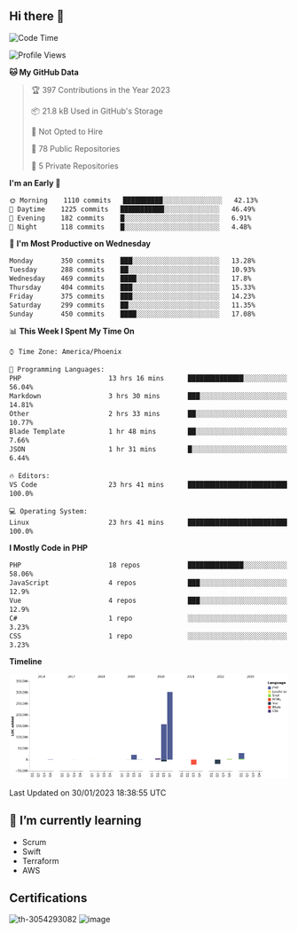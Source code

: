 ## Hi there 👋

<!--START_SECTION:waka-->
![Code Time](http://img.shields.io/badge/Code%20Time-7%2C971%20hrs%2047%20mins-blue)

![Profile Views](http://img.shields.io/badge/Profile%20Views-8-blue)

**🐱 My GitHub Data** 

> 🏆 397 Contributions in the Year 2023
 > 
> 📦 21.8 kB Used in GitHub's Storage 
 > 
> 🚫 Not Opted to Hire
 > 
> 📜 78 Public Repositories 
 > 
> 🔑 5 Private Repositories  
 > 
**I'm an Early 🐤** 

```text
🌞 Morning    1110 commits   ██████████░░░░░░░░░░░░░░░   42.13% 
🌆 Daytime    1225 commits   ███████████░░░░░░░░░░░░░░   46.49% 
🌃 Evening    182 commits    █░░░░░░░░░░░░░░░░░░░░░░░░   6.91% 
🌙 Night      118 commits    █░░░░░░░░░░░░░░░░░░░░░░░░   4.48%

```
📅 **I'm Most Productive on Wednesday** 

```text
Monday       350 commits    ███░░░░░░░░░░░░░░░░░░░░░░   13.28% 
Tuesday      288 commits    ██░░░░░░░░░░░░░░░░░░░░░░░   10.93% 
Wednesday    469 commits    ████░░░░░░░░░░░░░░░░░░░░░   17.8% 
Thursday     404 commits    ███░░░░░░░░░░░░░░░░░░░░░░   15.33% 
Friday       375 commits    ███░░░░░░░░░░░░░░░░░░░░░░   14.23% 
Saturday     299 commits    ██░░░░░░░░░░░░░░░░░░░░░░░   11.35% 
Sunday       450 commits    ████░░░░░░░░░░░░░░░░░░░░░   17.08%

```


📊 **This Week I Spent My Time On** 

```text
⌚︎ Time Zone: America/Phoenix

💬 Programming Languages: 
PHP                      13 hrs 16 mins      ██████████████░░░░░░░░░░░   56.04% 
Markdown                 3 hrs 30 mins       ███░░░░░░░░░░░░░░░░░░░░░░   14.81% 
Other                    2 hrs 33 mins       ██░░░░░░░░░░░░░░░░░░░░░░░   10.77% 
Blade Template           1 hr 48 mins        ██░░░░░░░░░░░░░░░░░░░░░░░   7.66% 
JSON                     1 hr 31 mins        █░░░░░░░░░░░░░░░░░░░░░░░░   6.44%

🔥 Editors: 
VS Code                  23 hrs 41 mins      █████████████████████████   100.0%

💻 Operating System: 
Linux                    23 hrs 41 mins      █████████████████████████   100.0%

```

**I Mostly Code in PHP** 

```text
PHP                      18 repos            ██████████████░░░░░░░░░░░   58.06% 
JavaScript               4 repos             ███░░░░░░░░░░░░░░░░░░░░░░   12.9% 
Vue                      4 repos             ███░░░░░░░░░░░░░░░░░░░░░░   12.9% 
C#                       1 repo              ░░░░░░░░░░░░░░░░░░░░░░░░░   3.23% 
CSS                      1 repo              ░░░░░░░░░░░░░░░░░░░░░░░░░   3.23%

```


**Timeline**

![Chart not found](https://raw.githubusercontent.com/mikebronner/mikebronner/master/charts/bar_graph.png) 


 Last Updated on 30/01/2023 18:38:55 UTC
<!--END_SECTION:waka-->

<!--
**mikebronner/mikebronner** is a ✨ _special_ ✨ repository because its `README.md` (this file) appears on your GitHub profile.

Here are some ideas to get you started:

- 🔭 I’m currently working on ...
- 🌱 I’m currently learning ...
- 👯 I’m looking to collaborate on ...
- 🤔 I’m looking for help with ...
- 💬 Ask me about ...
- 📫 How to reach me: ...
- 😄 Pronouns: ...
- ⚡ Fun fact: ...
-->

## 🌱 I’m currently learning

- Scrum
- Swift
- Terraform
- AWS

## Certifications

![th-3054293082](https://user-images.githubusercontent.com/1791050/208267034-c5006f82-ae89-41eb-9478-7106c5aba070.jpg)          ![image](https://user-images.githubusercontent.com/1791050/208267032-13c8c426-f627-448d-b23e-e3dd74b6712a.png)

